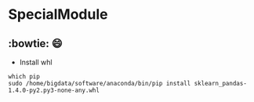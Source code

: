 # SpecialModule
:bowtie:
:smile:
---
- Install whl
```
which pip
sudo /home/bigdata/software/anaconda/bin/pip install sklearn_pandas-1.4.0-py2.py3-none-any.whl
```



